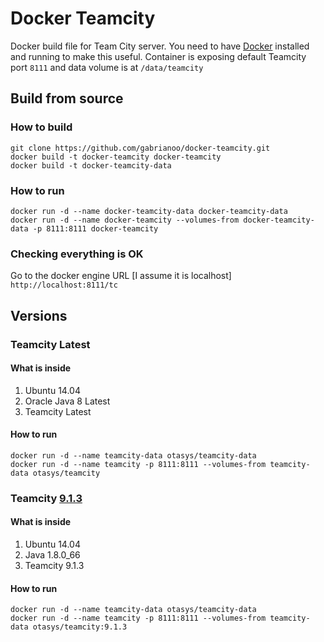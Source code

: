 # Docker Teamcity

Docker build file for Team City server. You need to have [Docker](https://www.docker.com/) installed and running to make this useful.
Container is exposing default Teamcity port `8111` and data volume is at `/data/teamcity`

## Build from source

### How to build

```
git clone https://github.com/gabrianoo/docker-teamcity.git
docker build -t docker-teamcity docker-teamcity
docker build -t docker-teamcity-data
```

### How to run

```
docker run -d --name docker-teamcity-data docker-teamcity-data
docker run -d --name docker-teamcity --volumes-from docker-teamcity-data -p 8111:8111 docker-teamcity
```

### Checking everything is OK

Go to the docker engine URL [I assume it is localhost] `http://localhost:8111/tc`

## Versions

### Teamcity Latest

#### What is inside

1. Ubuntu 14.04
2. Oracle Java 8 Latest
3. Teamcity Latest

#### How to run

```
docker run -d --name teamcity-data otasys/teamcity-data
docker run -d --name teamcity -p 8111:8111 --volumes-from teamcity-data otasys/teamcity
```

### Teamcity [9.1.3](https://github.com/gabrianoo/docker-teamcity/releases/tag/9.1.3)

#### What is inside

1. Ubuntu 14.04
2. Java 1.8.0_66
3. Teamcity 9.1.3

#### How to run

```
docker run -d --name teamcity-data otasys/teamcity-data
docker run -d --name teamcity -p 8111:8111 --volumes-from teamcity-data otasys/teamcity:9.1.3
```

